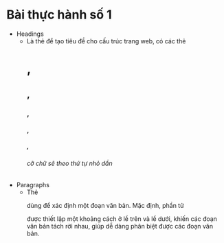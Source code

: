 # Bài thực hành số 1

- Headings
  - Là thẻ để tạo tiêu đề cho cấu trúc trang web, có các thẻ <h1>, <h2>, <h3>, <h4>, <h5>, <h6> cỡ chữ sẽ theo thứ tự nhỏ dần
- Paragraphs
  - Thẻ <p> dùng để xác định một đoạn văn bản. Mặc định, phần tử <p> được thiết lập một khoảng cách ở lề trên và lề dưới, khiến các đoạn văn bản tách rời nhau, giúp dễ dàng phân biệt được các đoạn văn bản.
